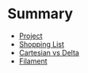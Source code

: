 # Summary

- [Project](project_description.md)
- [Shopping List](shopping_list.md)
- [Cartesian vs Delta](cartesian_vs_delta.md)
- [Filament](filament.md) 
